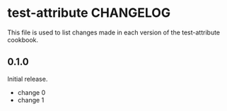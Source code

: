 # test-attribute CHANGELOG

This file is used to list changes made in each version of the test-attribute cookbook.

## 0.1.0

Initial release.

- change 0
- change 1
